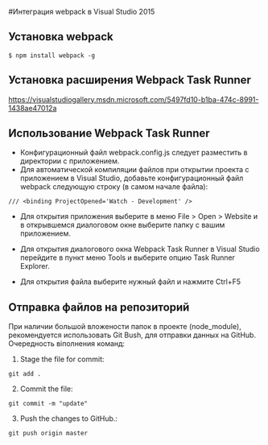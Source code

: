 #Интеграция webpack в Visual Studio 2015 

## Установка webpack 

```
$ npm install webpack -g 
``` 

## Установка расширения Webpack Task Runner 

https://visualstudiogallery.msdn.microsoft.com/5497fd10-b1ba-474c-8991-1438ae47012a 

## Использование Webpack Task Runner

* Конфигурационный файл webpack.config.js следует разместить в директории с приложением. 
* Для автоматической компиляции файлов при открытии проекта с приложением в Visual Studio, добавьте конфигурационный файл webpack следующую строку (в самом начале файла): 
```
/// <binding ProjectOpened='Watch - Development' /> 
``` 

* Для открытия приложения выберите в меню File > Open > Website и в открывшемся диалоговом окне выберите папку с вашим приложением. 

* Для открытия диалогового окна Webpack Task Runner в Visual Studio перейдите в пункт меню Tools и выберите опцию Task Runner Explorer. 
* Для открытия файла выберите нужный файл и нажмите Ctrl+F5

## Отправка файлов на репозиторий 

При наличии большой вложености папок в проекте (node_module), рекомендуется использовать Git Bush, 
для отправки данных на GitHub. Очередность віполнения команд:

1) Stage the file for commit: 

``` 
git add .
```

2) Commit the file:
```
git commit -m "update"
```

3) Push the changes to GitHub.:
```
git push origin master
```